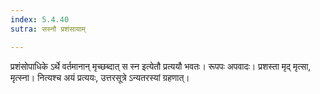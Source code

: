 ```yaml
---
index: 5.4.40
sutra: सस्नौ प्रशंसायाम्

---
```

प्रशंसोपाधिके ऽर्थे वर्तमानान् मृच्छब्दात् स स्न इत्येतौ प्रत्ययौ भवतः। रूपपः अपवादः। प्रशस्ता मृद् मृत्सा, मृत्स्ना। नित्यश्च अयं प्रत्ययः, उत्तरसूत्रे ऽन्यतरस्यां ग्रहणात्।